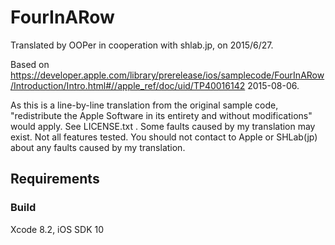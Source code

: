 # FourInARow

Translated by OOPer in cooperation with shlab.jp, on 2015/6/27.

Based on
<https://developer.apple.com/library/prerelease/ios/samplecode/FourInARow/Introduction/Intro.html#//apple_ref/doc/uid/TP40016142>
2015-08-06.

As this is a line-by-line translation from the original sample code, "redistribute the Apple Software in its entirety and without modifications" would apply. See LICENSE.txt .
Some faults caused by my translation may exist. Not all features tested.
You should not contact to Apple or SHLab(jp) about any faults caused by my translation.

## Requirements

### Build

Xcode 8.2, iOS SDK 10
